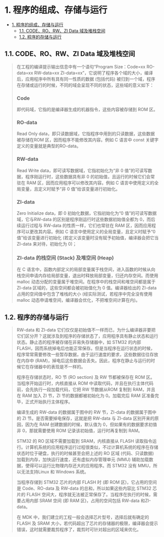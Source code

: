 # 1. 程序的组成、存储与运行

- [1. 程序的组成、存储与运行](#1-程序的组成存储与运行)
  - [1.1. CODE、RO、RW、ZI Data 域及堆栈空间](#11-coderorwzi-data-域及堆栈空间)
  - [1.2. 程序的存储与运行](#12-程序的存储与运行)

## 1.1. CODE、RO、RW、ZI Data 域及堆栈空间
> 在工程的编译提示输出信息中有一个语句“Program Size：Code=xx RO-data=xx RW-data=xx ZI-data=xx”，它说明了程序各个域的大小，编译后，应用程序中所有具有同一性质的数据 (包括代码) 被归到一个域，程序在存储或运行的时候，不同的域会呈现不同的状态，这些域的意义如下：
> ### Code
> 即代码域，它指的是编译器生成的机器指令，这些内容被存储到 ROM 区。
>
> ### RO-data
> Read Only data，即只读数据域，它指程序中用到的只读数据，这些数据被存储在ROM 区，因而程序不能修改其内容。例如 C 语言中 const 关键字定义的变量就是典型的RO-data。
>
> ### RW-data
> Read Write data，即可读写数据域，它指初始化为“非 0 值”的可读写数据，程序刚运行时，这些数据具有非 0 的初始值，且运行的时候它们会常驻在 RAM 区，因而应用程序可以修改其内容。例如 C 语言中使用定义的全局变量，且定义时赋予“非 0 值”给该变量进行初始化。
>
> ### ZI-data
> Zero Initialize data，即 0 初始化数据，它指初始化为“0 值”的可读写数据域，它与RW-data 的区别是程序刚运行时这些数据初始值全都为 0，而后续运行过程与 RW-data 的性质一样，它们也常驻在 RAM 区，因而应用程序可以更改其内容。例如 C 语言中使用定义的全局变量，且定义时赋予“0 值”给该变量进行初始化 (若定义该变量时没有赋予初始值，编译器会把它当 ZI-data 来对待，初始化为 0)；
>
> ### ZI-data 的栈空间 (Stack) 及堆空间 (Heap)
> 在 C 语言中，函数内部定义的局部变量属于栈空间，进入函数的时候从向栈空间申请内存给局部变量，退出时释放局部变量，归还内存空间。而使用 malloc 动态分配的变量属于堆空间。在程序中的栈空间和堆空间都是属于ZI-data 区域的，这些空间都会被初始值化为 0 值。编译器给出的 ZI-data 占用的空间值中包含了堆栈的大小 (经实际测试，若程序中完全没有使用 malloc 动态申请堆空间，编译器会优化，不把堆空间计算在内)。

## 1.2. 程序的存储与运行
> RW-data 和 ZI-data 它们仅仅是初始值不一样而已，为什么编译器非要把它们区分开？这就涉及到程序的存储状态了，应用程序具有静止状态和运行状态。静止态的程序被存储在非易失存储器中，如 STM32 的内部 FLASH，因而系统掉电后也能正常保存。但是当程序在运行状态的时候，程序常常需要修改一些暂存数据，由于运行速度的要求，这些数据往往存放在内存中 (RAM)，掉电后这些数据会丢失。因此，程序在静止与运行的时候它在存储器中的表现是不一样的。
>
> 程序在存储状态时，RO 节 (RO section) 及 RW 节都被保存在 ROM 区。当程序开始运行时，内核直接从 ROM 中读取代码，并且在执行主体代码前，会先执行一段加载代码，它把 RW 节数据从ROM 复制到 RAM，并且在 RAM 加入 ZI 节，ZI 节的数据都被初始化为 0。加载完后 RAM 区准备完毕，正式开始执行主体程序。
>
> 编译生成的 RW-data 的数据属于图中的 RW 节，ZI-data 的数据属于图中的 ZI 节。是否需要掉电保存，这就是把 RW-data 与 ZI-data 区别开来的原因，因为在 RAM 创建数据的时候，默认值为 0，但如果有的数据要求初值非 0，那就需要使用 ROM 记录该初始值，运行时再复制到 RAM。
>
> STM32 的 RO 区域不需要加载到 SRAM，内核直接从 FLASH 读取指令运行。计算机系统的应用程序运行过程很类似，不过计算机系统的程序在存储状态时位于硬盘，执行的时候甚至会把上述的 RO 区域 (代码、只读数据) 加载到内存，加快运行速度，还有虚拟内存管理单元 (MMU) 辅助加载数据，使得可以运行比物理内存还大的应用程序。而 STM32 没有 MMU，所以无法支持Linux 和 Windows 系统。
>
> 当程序存储到 STM32 芯片的内部 FLASH 时 (即 ROM 区)，它占用的空间是 Code、RO-data 及 RW-data 的总和，所以如果这些内容比 STM32 芯片的 FLASH 空间大，程序就无法被正常保存了。当程序在执行的时候，需要占用内部 SRAM 空间 (即 RAM 区)，占用的空间包括 RW-data 和ZI-data。
>
> 在 MDK 中，我们建立的工程一般会选择芯片型号，选择后就有确定的 FLASH 及 SRAM 大小，若代码超出了芯片的存储器的极限，编译器会提示错误，这时就需要裁剪程序了，裁剪时可针对超出的区域来优化。